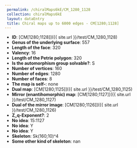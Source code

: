 ```yaml
--- 
 permalink: /chiralMaps6kE/CM_1280_1128 
 collection: chiralMaps6kE
 layout: dataEntry
 title: Chiral maps up to 6000 edges - CM[1280;1128]
---
```


- **ID**: [CM[1280;1128]]({{ site.url }}/test/CM_1280_1128)
- **Genus of the underlying surface**: 557
- **Length of the face**: 320
- **Valency**: 16
- **Length of the Petrie polygon**: 320
- **Is the automorphism group solvable?**: S
- **Number of vertices**: 160
- **Number of edges**: 1280
- **Number of faces**: 8
- **The map is self-**: none
- **Dual map**: [CM[1280;1125]]({{ site.url }}/test/CM_1280_1125)
- **Mirror (enantihomorphic) map**: [CM[1280;1127]]({{ site.url }}/test/CM_1280_1127)
- **Dual of the mirror image**: [CM[1280;1126]]({{ site.url }}/test/CM_1280_1126)
- **Z_q-Exponent?**: 2
- **No idea**:  15:1127
- **No idea**: Y
- **No idea**: Y
- **Skeleton**: Sk(160;10)^4
- **Some other kind of skeleton**: nan
